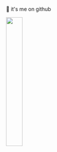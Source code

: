 👋 it's me on github

<img src="foreshadowing.jpeg" width="30%" height="30%" class="zoom" />

<!--
- 🔭 I’m currently working on ...
- 🌱 I’m currently learning ...
- 👯 I’m looking to collaborate on ...
- 🤔 I’m looking for help with ...
- 💬 Ask me about ...
- 📫 How to reach me: Reach out on [Twitter](https://twitter.com/amyrlam) or hello at amyrlam dot com 
- 😄 Pronouns: she/her
- ⚡ Fun fact: ...
-->
